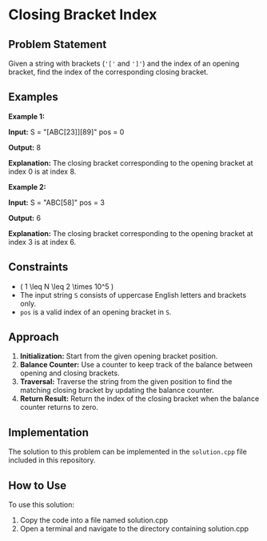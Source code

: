# Closing Bracket Index

## Problem Statement

Given a string with brackets (`'['` and `']'`) and the index of an opening bracket, find the index of the corresponding closing bracket.

## Examples

**Example 1:**

**Input:**
S = "[ABC[23]][89]"
pos = 0

**Output:**
8

**Explanation:**
The closing bracket corresponding to the opening bracket at index 0 is at index 8.

**Example 2:**

**Input:**
S = "ABC[58]"
pos = 3

**Output:**
6

**Explanation:**
The closing bracket corresponding to the opening bracket at index 3 is at index 6.

## Constraints

- \( 1 \leq N \leq 2 \times 10^5 \)
- The input string `S` consists of uppercase English letters and brackets only.
- `pos` is a valid index of an opening bracket in `S`.

## Approach

1. **Initialization:** Start from the given opening bracket position.
2. **Balance Counter:** Use a counter to keep track of the balance between opening and closing brackets.
3. **Traversal:** Traverse the string from the given position to find the matching closing bracket by updating the balance counter.
4. **Return Result:** Return the index of the closing bracket when the balance counter returns to zero.

## Implementation

The solution to this problem can be implemented in the `solution.cpp` file included in this repository.


## How to Use
To use this solution:

1. Copy the code into a file named solution.cpp
2. Open a terminal and navigate to the directory containing solution.cpp